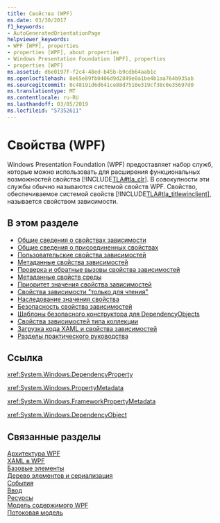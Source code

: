 ```yaml
---
title: Свойства (WPF)
ms.date: 03/30/2017
f1_keywords:
- AutoGeneratedOrientationPage
helpviewer_keywords:
- WPF [WPF], properties
- properties [WPF], about properties
- Windows Presentation Foundation [WPF], properties
- properties [WPF]
ms.assetid: d6e0197f-f2c4-48ed-b45b-b9cdb64aab1c
ms.openlocfilehash: 8e65e89fb0406d9d2849e0a1be4b1aa764b935ab
ms.sourcegitcommit: 0c48191d6d641ce88d7510e319cf38c0e35697d0
ms.translationtype: MT
ms.contentlocale: ru-RU
ms.lasthandoff: 03/05/2019
ms.locfileid: "57352611"
---
```

# <a name="properties-wpf"></a>Свойства (WPF)
Windows Presentation Foundation (WPF) предоставляет набор служб, которые можно использовать для расширения функциональных возможностей свойства [!INCLUDE[TLA#tla_clr](../../../../includes/tlasharptla-clr-md.md)]. В совокупности эти службы обычно называются системой свойств WPF. Свойство, обеспечиваемое системой свойств [!INCLUDE[TLA#tla_titlewinclient](../../../../includes/tlasharptla-titlewinclient-md.md)], называется свойством зависимости.  
  
## <a name="in-this-section"></a>В этом разделе  
- [Общие сведения о свойствах зависимости](dependency-properties-overview.md)
- [Общие сведения о присоединенных свойствах](attached-properties-overview.md)
- [Пользовательские свойства зависимостей](custom-dependency-properties.md)
- [Метаданные свойства зависимостей](dependency-property-metadata.md)
- [Проверка и обратные вызовы свойства зависимостей](dependency-property-callbacks-and-validation.md)
- [Метаданные свойств среды](framework-property-metadata.md)
- [Приоритет значения свойства зависимостей](dependency-property-value-precedence.md)
- [Свойства зависимости "только для чтения"](read-only-dependency-properties.md)
- [Наследование значения свойства](property-value-inheritance.md)
- [Безопасность свойства зависимостей](dependency-property-security.md)
- [Шаблоны безопасного конструктора для DependencyObjects](safe-constructor-patterns-for-dependencyobjects.md)
- [Свойства зависимостей типа коллекции](collection-type-dependency-properties.md)
- [Загрузка кода XAML и свойства зависимостей](xaml-loading-and-dependency-properties.md)
- [Разделы практического руководства](properties-how-to-topics.md)
  
## <a name="reference"></a>Ссылка  
 <xref:System.Windows.DependencyProperty>  
  
 <xref:System.Windows.PropertyMetadata>  
  
 <xref:System.Windows.FrameworkPropertyMetadata>  
  
 <xref:System.Windows.DependencyObject>  
  
## <a name="related-sections"></a>Связанные разделы  
 [Архитектура WPF](wpf-architecture.md)  
  [XAML в WPF](xaml-in-wpf.md)  
  [Базовые элементы](base-elements.md)  
  [Дерево элементов и сериализация](element-tree-and-serialization.md)  
  [События](events-wpf.md)  
  [Ввод](input-wpf.md)  
  [Ресурсы](resources-wpf.md)  
  [Модель содержимого WPF](../controls/wpf-content-model.md)  
  [Потоковая модель](threading-model.md)
